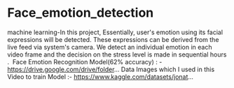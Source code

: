 # Face_emotion_detection
machine learning-In this project, Essentially, user's emotion using its facial expressions will be detected. These expressions can be derived from the live feed via system's camera. We detect an individual emotion in each video frame and the decision on the stress level is made in sequential hours . 
Face Emotion Recognition Model(62% accuracy) : -
https://drive.google.com/drive/folder...
Data Images which I used in this Video to train Model :-
https://www.kaggle.com/datasets/jonat...
